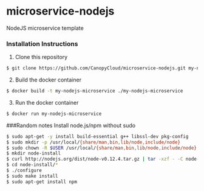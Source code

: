 # microservice-nodejs
NodeJS microservice template

### Installation Instructions
1. Clone this repository
  ```sh
$ git clone https://github.com/CanopyCloud/microservice-nodejs.git my-nodejs-microservice
```

2. Build the docker container
  ```sh
$ docker build -t my-nodejs-microservice ./my-nodejs-microservice
```

3. Run the docker container
  ```sh
$ docker run my-nodejs-microservice
```

###Random notes
Install node.js/npm without sudo
```sh
$ sudo apt-get -y install build-essential g++ libssl-dev pkg-config
$ sudo mkdir -p /usr/local/{share/man,bin,lib/node,include/node}
$ sudo chown -R $USER /usr/local/{share/man,bin,lib/node,include/node}
$ mkdir node-install
$ curl http://nodejs.org/dist/node-v0.12.4.tar.gz | tar -xzf - -C node-install
$ cd node-install/*
$ ./configure
$ sudo make install
$ sudo apt-get install npm
```

